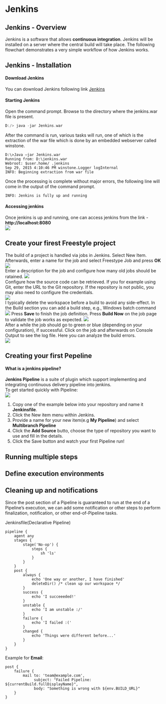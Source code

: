 # Jenkins
## Jenkins - Overview
Jenkins is a software that allows **continuous integration**. Jenkins will be installed on a server where the central build will take place. The following flowchart demonstrates a very simple workflow of how Jenkins works.
## Jenkins - Installation
#### Download Jenkins
You can download Jenkins following link [Jenkins](https://jenkins.io)
#### Starting Jenkins
Open the command prompt. Browse to the directory where the jenkins.war file is present.
``` cpp
D:/> java -jar Jenkins.war
```
After the command is run, various tasks will run, one of which is the extraction of the war file which is done by an embedded webserver called winstone.</br>
```
D:\>Java –jar Jenkins.war
Running from: D:\jenkins.war
Webroot: $user.home/ .jenkins
Sep 29, 2015 4:10:46 PM winstone.Logger logInternal
INFO: Beginning extraction from war file
```
Once the processing is complete without major errors, the following line will come in the output of the command prompt.</br>
```
INFO: Jenkins is fully up and running
```


#### Accessing jenkins
Once jenkins is up and running, one can access jenkins from the link - **http://localhost:8080**</br>
![](Image/rundemo.PNG)

## Create your firest Freestyle project
The build of a project is handled via jobs in Jenkins. Select New Item. Afterwards, enter a name for the job and select Freestype Job and press **OK**
![](Image/newitemfreestyle.PNG)</br>
Enter a description for the job and configure how many old jobs should be ratained.
![](Image/generalfreestyle.PNG)</br>
Configure how the source code can be retrieved. If you for example using Git, enter the URL to the Git repository. If the repository is not public, you may also need to configure the credentials.</br>
![](Image/scmfreestyle.PNG)</br>
I typically delete the workspace before a build to avoid any side-effect. In the Build section you can add a build step, e.g., Windows batch command
![](Image/buildfreestyle.PNG)
Press **Save** to finish the job definition. Press **Build Now** on the job page to validate the job works as expected.
![](Image/buildnowfreestyle.PNG)</br>
After a while the job should go to green or blue (depending on your configuration), if successful. Click on the job and afterwards on Console Output to see the log file. Here you can analyze the build errors.</br>
![](Image/resultfreestyle.PNG)

## Creating your first Pepeline
#### What is a jenkins pipeline?
**Jenkins Pipeline** is a suite of plugin which support implementing and integrating continuous delivery pipeline into jenkins.</br>
To get started quickly with Pipeline:</br>
![](Image/firstpipeline.PNG)
1. Copy one of the example below into your repository and name it **Jenkinsfile**.
2. Click the New item menu within Jenkins.
3. Provide a name for your new item(e.g **My Pipeline**) and select **Multibranch Pipeline**
4. Click the **Add Source** butto, choose the type of repository you want to use and fill in the details.
5. Click the Save button and watch your first Pipeline run!
## Running multiple steps

## Define execution environments
## Cleaning up and notifications
Since the post section of a Pipeline is guaranteed to run at the end of a Pipeline’s execution, we can add some notification or other steps to perform finalization, notification, or other end-of-Pipeline tasks.</br>

Jenkinsfile(Declarative Pipeline)</br>

```
pipeline {
    agent any
    stages {
        stage('No-op') {
            steps {
                sh 'ls'
            }
        }
    }
    post {
        always {
            echo 'One way or another, I have finished'
            deleteDir() /* clean up our workspace */
        }
        success {
            echo 'I succeeeded!'
        }
        unstable {
            echo 'I am unstable :/'
        }
        failure {
            echo 'I failed :('
        }
        changed {
            echo 'Things were different before...'
        }
    }
}
```
Example for **Email**:
```
post {
    failure {
        mail to: 'team@example.com',
             subject: "Failed Pipeline: ${currentBuild.fullDisplayName}",
             body: "Something is wrong with ${env.BUILD_URL}"
    }
}
```
